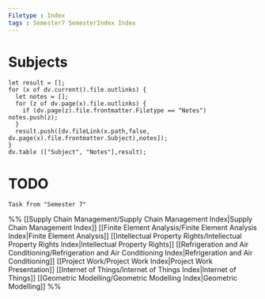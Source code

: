```yaml
---
Filetype : Index
tags : Semester7 SemesterIndex Index
---
```


# Subjects

```dataviewjs
let result = [];
for (x of dv.current().file.outlinks) {
  let notes = [];
  for (z of dv.page(x).file.outlinks) {
    if (dv.page(z).file.frontmatter.Filetype == "Notes") notes.push(z);
  }
  result.push([dv.fileLink(x.path,false, dv.page(x).file.frontmatter.Subject),notes]);
}
dv.table (["Subject", "Notes"],result);
```

# TODO
```dataview
Task from "Semester 7"
```

%%
[[Supply Chain Management/Supply Chain Management Index|Supply Chain Management Index]]
[[Finite Element Analysis/Finite Element Analysis Index|Finite Element Analysis]]
[[Intellectual Property Rights/Intellectual Property Rights Index|Intellectual Property Rights]]
[[Refrigeration and Air Conditioning/Refrigeration and Air Conditioning Index|Refrigeration and Air Conditioning]]
[[Project Work/Project Work Index|Project Work Presentation]]
[[Internet of Things/Internet of Things Index|Internet of Things]]
[[Geometric Modelling/Geometric Modelling Index|Geometric Modelling]]
%% 
